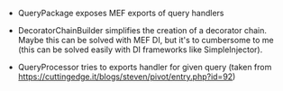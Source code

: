 ﻿- QueryPackage exposes MEF exports of query handlers

- DecoratorChainBuilder simplifies the creation of a decorator chain. Maybe this can be solved with MEF DI, but it's to cumbersome to me (this can be solved easily with DI frameworks like SimpleInjector).

- QueryProcessor tries to exports handler for given query (taken from https://cuttingedge.it/blogs/steven/pivot/entry.php?id=92)